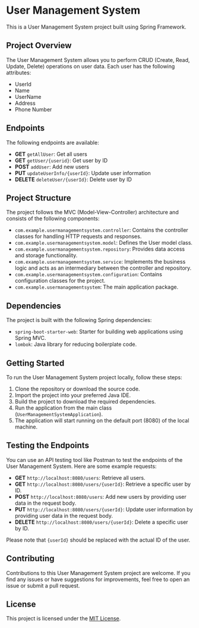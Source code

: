 # User Management System

This is a User Management System project built using Spring Framework.

## Project Overview

The User Management System allows you to perform CRUD (Create, Read, Update, Delete) operations on user data. Each user has the following attributes:

- UserId
- Name
- UserName
- Address
- Phone Number

## Endpoints

The following endpoints are available:

- **GET** `getAllUser`: Get all users
- **GET** `getUser/{userid}`: Get user by ID
- **POST** `addUser`: Add new users
- **PUT** `updateUserInfo/{userId}`: Update user information
- **DELETE** `deleteUser/{userId}`: Delete user by ID

## Project Structure

The project follows the MVC (Model-View-Controller) architecture and consists of the following components:

- `com.example.usermanagementsystem.controller`: Contains the controller classes for handling HTTP requests and responses.
- `com.example.usermanagementsystem.model`: Defines the User model class.
- `com.example.usermanagementsystem.repository`: Provides data access and storage functionality.
- `com.example.usermanagementsystem.service`: Implements the business logic and acts as an intermediary between the controller and repository.
- `com.example.usermanagementsystem.configuration`: Contains configuration classes for the project.
- `com.example.usermanagementsystem`: The main application package.

## Dependencies

The project is built with the following Spring dependencies:

- `spring-boot-starter-web`: Starter for building web applications using Spring MVC.
- `lombok`: Java library for reducing boilerplate code.

## Getting Started

To run the User Management System project locally, follow these steps:

1. Clone the repository or download the source code.
2. Import the project into your preferred Java IDE.
3. Build the project to download the required dependencies.
4. Run the application from the main class (`UserManagementSystemApplication`).
5. The application will start running on the default port (8080) of the local machine.

## Testing the Endpoints

You can use an API testing tool like Postman to test the endpoints of the User Management System. Here are some example requests:

- **GET** `http://localhost:8080/users`: Retrieve all users.
- **GET** `http://localhost:8080/users/{userId}`: Retrieve a specific user by ID.
- **POST** `http://localhost:8080/users`: Add new users by providing user data in the request body.
- **PUT** `http://localhost:8080/users/{userId}`: Update user information by providing user data in the request body.
- **DELETE** `http://localhost:8080/users/{userId}`: Delete a specific user by ID.

Please note that `{userId}` should be replaced with the actual ID of the user.

## Contributing

Contributions to this User Management System project are welcome. If you find any issues or have suggestions for improvements, feel free to open an issue or submit a pull request.

## License

This project is licensed under the [MIT License](LICENSE).

